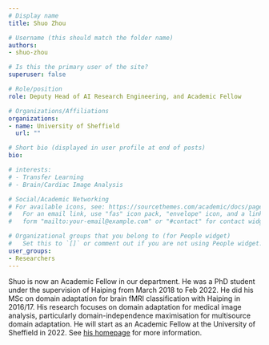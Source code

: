 ```yaml
---
# Display name
title: Shuo Zhou

# Username (this should match the folder name)
authors:
- shuo-zhou

# Is this the primary user of the site?
superuser: false

# Role/position
role: Deputy Head of AI Research Engineering, and Academic Fellow

# Organizations/Affiliations
organizations:
- name: University of Sheffield
  url: ""

# Short bio (displayed in user profile at end of posts)
bio: 

# interests:
# - Transfer Learning
# - Brain/Cardiac Image Analysis

# Social/Academic Networking
# For available icons, see: https://sourcethemes.com/academic/docs/page-builder/#icons
#   For an email link, use "fas" icon pack, "envelope" icon, and a link in the
#   form "mailto:your-email@example.com" or "#contact" for contact widget.

# Organizational groups that you belong to (for People widget)
#   Set this to `[]` or comment out if you are not using People widget.
user_groups:
- Researchers
---
```


Shuo is now an Academic Fellow in our department. He was a PhD student under the supervision of Haiping from March 2018 to Feb 2022. He did his MSc on domain adaptation for brain fMRI classification with Haiping in 2016/17. His research focuses on domain adaptation for medical image analysis, particularly domain-independence maximisation for multisource domain adaptation. He will start as an Academic Fellow at the University of Sheffield in 2022. See [his homepage](https://shuo-zhou.github.io/) for more information.
